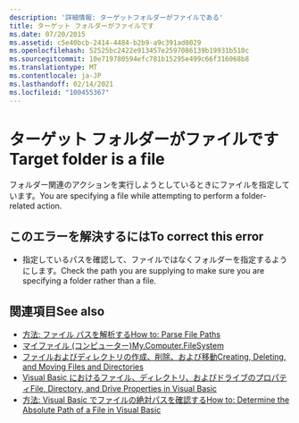 ```yaml
---
description: '詳細情報: ターゲットフォルダーがファイルである'
title: ターゲット フォルダーがファイルです
ms.date: 07/20/2015
ms.assetid: c5e40bcb-2414-4484-b2b9-a9c391ad0029
ms.openlocfilehash: 52525bc2422e913457e2597086139b19931b510c
ms.sourcegitcommit: 10e719780594efc781b15295e499c66f316068b8
ms.translationtype: MT
ms.contentlocale: ja-JP
ms.lasthandoff: 02/14/2021
ms.locfileid: "100455367"
---
```

# <a name="target-folder-is-a-file"></a><span data-ttu-id="81dc4-103">ターゲット フォルダーがファイルです</span><span class="sxs-lookup"><span data-stu-id="81dc4-103">Target folder is a file</span></span>

<span data-ttu-id="81dc4-104">フォルダー関連のアクションを実行しようとしているときにファイルを指定しています。</span><span class="sxs-lookup"><span data-stu-id="81dc4-104">You are specifying a file while attempting to perform a folder-related action.</span></span>  
  
## <a name="to-correct-this-error"></a><span data-ttu-id="81dc4-105">このエラーを解決するには</span><span class="sxs-lookup"><span data-stu-id="81dc4-105">To correct this error</span></span>  
  
- <span data-ttu-id="81dc4-106">指定しているパスを確認して、ファイルではなくフォルダーを指定するようにします。</span><span class="sxs-lookup"><span data-stu-id="81dc4-106">Check the path you are supplying to make sure you are specifying a folder rather than a file.</span></span>  
  
## <a name="see-also"></a><span data-ttu-id="81dc4-107">関連項目</span><span class="sxs-lookup"><span data-stu-id="81dc4-107">See also</span></span>

- [<span data-ttu-id="81dc4-108">方法: ファイル パスを解析する</span><span class="sxs-lookup"><span data-stu-id="81dc4-108">How to: Parse File Paths</span></span>](../developing-apps/programming/drives-directories-files/how-to-parse-file-paths.md)
- [<span data-ttu-id="81dc4-109">マイファイル (コンピューター)</span><span class="sxs-lookup"><span data-stu-id="81dc4-109">My.Computer.FileSystem</span></span>](xref:Microsoft.VisualBasic.FileIO.FileSystem)
- [<span data-ttu-id="81dc4-110">ファイルおよびディレクトリの作成、削除、および移動</span><span class="sxs-lookup"><span data-stu-id="81dc4-110">Creating, Deleting, and Moving Files and Directories</span></span>](../developing-apps/programming/drives-directories-files/creating-deleting-and-moving-files-and-directories.md)
- <span data-ttu-id="81dc4-111">[Visual Basic におけるファイル、ディレクトリ、およびドライブのプロパティ](/previous-versions/visualstudio/visual-studio-2010/as4xcs58(v=vs.100))</span><span class="sxs-lookup"><span data-stu-id="81dc4-111">[File, Directory, and Drive Properties in Visual Basic](/previous-versions/visualstudio/visual-studio-2010/as4xcs58(v=vs.100))</span></span>
- <span data-ttu-id="81dc4-112">[方法: Visual Basic でファイルの絶対パスを確認する](/previous-versions/visualstudio/visual-studio-2010/e00wt2d8(v=vs.100))</span><span class="sxs-lookup"><span data-stu-id="81dc4-112">[How to: Determine the Absolute Path of a File in Visual Basic](/previous-versions/visualstudio/visual-studio-2010/e00wt2d8(v=vs.100))</span></span>
